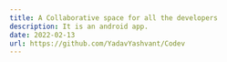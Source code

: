 ```yaml
---
title: A Collaborative space for all the developers
description: It is an android app.
date: 2022-02-13
url: https://github.com/YadavYashvant/Codev
---
```

